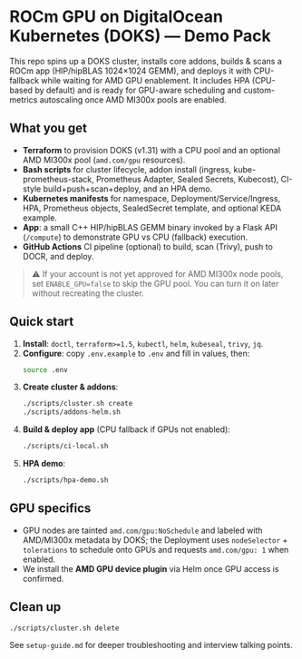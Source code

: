 # ROCm GPU on DigitalOcean Kubernetes (DOKS) — Demo Pack

This repo spins up a DOKS cluster, installs core addons, builds & scans a ROCm app (HIP/hipBLAS 1024×1024 GEMM), and deploys it with CPU-fallback while waiting for AMD GPU enablement. It includes HPA (CPU-based by default) and is ready for GPU-aware scheduling and custom-metrics autoscaling once AMD MI300x pools are enabled.

## What you get

- **Terraform** to provision DOKS (v1.31) with a CPU pool and an optional AMD MI300x pool (`amd.com/gpu` resources).
- **Bash scripts** for cluster lifecycle, addon install (ingress, kube-prometheus-stack, Prometheus Adapter, Sealed Secrets, Kubecost), CI-style build+push+scan+deploy, and an HPA demo.
- **Kubernetes manifests** for namespace, Deployment/Service/Ingress, HPA, Prometheus objects, SealedSecret template, and optional KEDA example.
- **App**: a small C++ HIP/hipBLAS GEMM binary invoked by a Flask API (`/compute`) to demonstrate GPU vs CPU (fallback) execution.
- **GitHub Actions** CI pipeline (optional) to build, scan (Trivy), push to DOCR, and deploy.

> ⚠️ If your account is not yet approved for AMD MI300x node pools, set `ENABLE_GPU=false` to skip the GPU pool. You can turn it on later without recreating the cluster.

## Quick start

1. **Install**: `doctl`, `terraform>=1.5`, `kubectl`, `helm`, `kubeseal`, `trivy`, `jq`.
2. **Configure**: copy `.env.example` to `.env` and fill in values, then:
   ```bash
   source .env
   ```
3. **Create cluster & addons**:
   ```bash
   ./scripts/cluster.sh create
   ./scripts/addons-helm.sh
   ```
4. **Build & deploy app** (CPU fallback if GPUs not enabled):
   ```bash
   ./scripts/ci-local.sh
   ```
5. **HPA demo**:
   ```bash
   ./scripts/hpa-demo.sh
   ```

## GPU specifics

- GPU nodes are tainted `amd.com/gpu:NoSchedule` and labeled with AMD/MI300x metadata by DOKS; the Deployment uses `nodeSelector` + `tolerations` to schedule onto GPUs and requests `amd.com/gpu: 1` when enabled.
- We install the **AMD GPU device plugin** via Helm once GPU access is confirmed.

## Clean up

```bash
./scripts/cluster.sh delete
```

See `setup-guide.md` for deeper troubleshooting and interview talking points.
